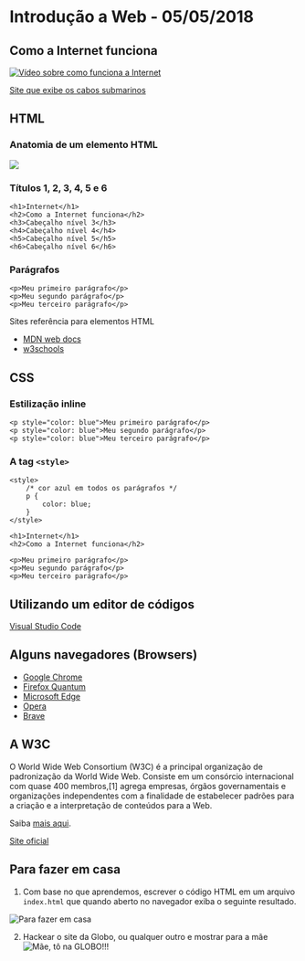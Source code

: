 # Introdução a Web - 05/05/2018

## Como a Internet funciona

[![Vídeo sobre como funciona a Internet](http://img.youtube.com/vi/AABqPceCwZk/0.jpg)](http://www.youtube.com/watch?v=AABqPceCwZk "Como funciona a Internet?")

[Site que exibe os cabos submarinos](https://www.submarinecablemap.com/)

## HTML

### Anatomia de um elemento HTML

![](https://i.imgur.com/rgZBXCd.png)

### Títulos 1, 2, 3, 4, 5 e 6

```
<h1>Internet</h1>
<h2>Como a Internet funciona</h2>
<h3>Cabeçalho nível 3</h3>
<h4>Cabeçalho nível 4</h4>
<h5>Cabeçalho nível 5</h5>
<h6>Cabeçalho nível 6</h6>
```

### Parágrafos

```
<p>Meu primeiro parágrafo</p>
<p>Meu segundo parágrafo</p>
<p>Meu terceiro parágrafo</p>
```

Sites referência para elementos HTML
* [MDN web docs](https://developer.mozilla.org/pt-BR/docs/Web/HTML/Element)
* [w3schools](https://www.w3schools.com/tags/default.asp)

## CSS

### Estilização inline

```
<p style="color: blue">Meu primeiro parágrafo</p>
<p style="color: blue">Meu segundo parágrafo</p>
<p style="color: blue">Meu terceiro parágrafo</p>
```

### A tag `<style>`

```
<style>
    /* cor azul em todos os parágrafos */
    p {
        color: blue;
    }
</style>

<h1>Internet</h1>
<h2>Como a Internet funciona</h2>

<p>Meu primeiro parágrafo</p>
<p>Meu segundo parágrafo</p>
<p>Meu terceiro parágrafo</p>
```

## Utilizando um editor de códigos

[Visual Studio Code](https://code.visualstudio.com/)

## Alguns navegadores (Browsers)

* [Google Chrome](https://www.google.com.br/chrome/)
* [Firefox Quantum](https://www.mozilla.org/pt-BR/firefox/)
* [Microsoft Edge](https://www.microsoft.com/pt-br/windows/microsoft-edge)
* [Opera](https://www.opera.com/pt-br)
* [Brave](https://brave.com/)

## A W3C

O World Wide Web Consortium (W3C) é a principal organização de padronização da World Wide Web. Consiste em um consórcio internacional com quase 400 membros,[1] agrega empresas, órgãos governamentais e organizações independentes com a finalidade de estabelecer padrões para a criação e a interpretação de conteúdos para a Web.

Saiba [mais aqui](https://pt.wikipedia.org/wiki/W3C).

[Site oficial](https://www.w3.org/)

## Para fazer em casa

1. Com base no que aprendemos, escrever o código HTML em um arquivo `index.html` que quando aberto no navegador exiba o seguinte resultado.

![Para fazer em casa](https://i.imgur.com/xOQ5gL9.png)

2. Hackear o site da Globo, ou qualquer outro e mostrar para a mãe
![Mãe, tô na GLOBO!!!](https://i.imgur.com/xr4aoI0.png)